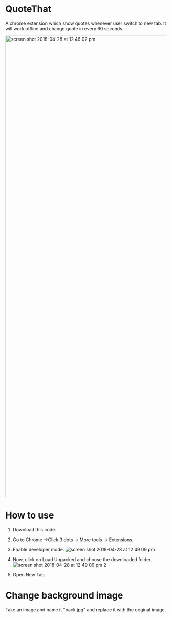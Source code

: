 # QuoteThat
A chrome extension which show quotes whenever user switch to new tab. It will work offline and change quote in every 60 seconds.

<img width="1440" alt="screen shot 2018-04-28 at 12 46 02 pm" src="https://user-images.githubusercontent.com/20112458/39393373-35cfd6b2-4ae2-11e8-8944-72abe9acdfe9.png">

# How to use

1. Download this code.
2. Go to Chrome ->Click 3 dots -> More tools -> Extensions.
3. Enable developer mode.
![screen shot 2018-04-28 at 12 49 09 pm](https://user-images.githubusercontent.com/20112458/39393508-92b1687c-4ae3-11e8-82d0-10fe908b465e.jpg)

4. Now, click on Load Unpacked and choose the downloaded folder.
![screen shot 2018-04-28 at 12 49 09 pm 2](https://user-images.githubusercontent.com/20112458/39393509-944d1fd2-4ae3-11e8-9536-67224802920d.jpg)
5. Open New Tab.

# Change background image
Take an image and name it "back.jpg" and replace it with the original image.
